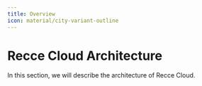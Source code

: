 ```yaml
---
title: Overview
icon: material/city-variant-outline
---
```


# Recce Cloud Architecture

In this section, we will describe the architecture of Recce Cloud.

